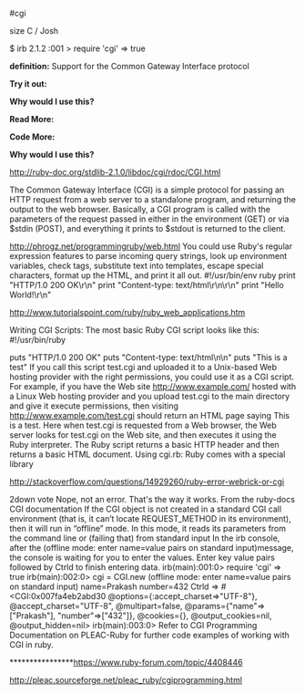 #cgi

size C / Josh

$ irb
2.1.2 :001 > require 'cgi'
 => true 

**definition:**
Support for the Common Gateway Interface protocol

**Try it out:**


**Why would I use this?**


**Read More:**


**Code More:**


**Why would I use this?**

http://ruby-doc.org/stdlib-2.1.0/libdoc/cgi/rdoc/CGI.html

The Common Gateway Interface (CGI) is a simple protocol for passing an HTTP request from a web server to a standalone program, and returning the output to the web browser.
Basically, a CGI program is called with the parameters of the request passed in either in the environment (GET) or via $stdin (POST), and everything it prints to $stdout is returned to the client.

http://phrogz.net/programmingruby/web.html
You could use Ruby's regular expression features to parse incoming query strings, look up environment variables, check tags, substitute text into templates, escape special characters, format up the HTML, and print it all out.
#!/usr/bin/env ruby
print "HTTP/1.0 200 OK\r\n"
print "Content-type: text/html\r\n\r\n"
print "<html><body>Hello World!</body></html>\r\n"

http://www.tutorialspoint.com/ruby/ruby_web_applications.htm

Writing CGI Scripts:
The most basic Ruby CGI script looks like this:
#!/usr/bin/ruby

puts "HTTP/1.0 200 OK"
puts "Content-type: text/html\n\n"
puts "<html><body>This is a test</body></html>"
If you call this script test.cgi and uploaded it to a Unix-based Web hosting provider with the right permissions, you could use it as a CGI script.
For example, if you have the Web site http://www.example.com/ hosted with a Linux Web hosting provider and you upload test.cgi to the main directory and give it execute permissions, then visiting http://www.example.com/test.cgi should return an HTML page saying This is a test.
Here when test.cgi is requested from a Web browser, the Web server looks for test.cgi on the Web site, and then executes it using the Ruby interpreter. The Ruby script returns a basic HTTP header and then returns a basic HTML document.
Using cgi.rb:
Ruby comes with a special library 

http://stackoverflow.com/questions/14929260/ruby-error-webrick-or-cgi


2down vote
Nope, not an error. That's the way it works.
From the ruby-docs CGI documentation
If the CGI object is not created in a standard CGI call environment (that is, it can’t locate REQUEST_METHOD in its environment), then it will run in “offline” mode. In this mode, it reads its parameters from the command line or (failing that) from standard input
In the irb console, after the (offline mode: enter name=value pairs on standard input)message, the console is waiting for you to enter the values. Enter key value pairs followed by Ctrld to finish entering data.
irb(main):001:0> require 'cgi' => true irb(main):002:0> cgi = CGI.new (offline mode: enter name=value pairs on standard input) name=Prakash number=432
Ctrld
=> #<CGI:0x007fa4eb2abd30 @options={:accept_charset=>"UTF-8"}, @accept_charset="UTF-8", @multipart=false, @params={"name"=>["Prakash"], "number"=>["432"]}, @cookies={}, @output_cookies=nil, @output_hidden=nil> irb(main):003:0>
Refer to CGI Programming Documentation on PLEAC-Ruby for further code examples of working with CGI in ruby.

****************https://www.ruby-forum.com/topic/4408446

http://pleac.sourceforge.net/pleac_ruby/cgiprogramming.html

